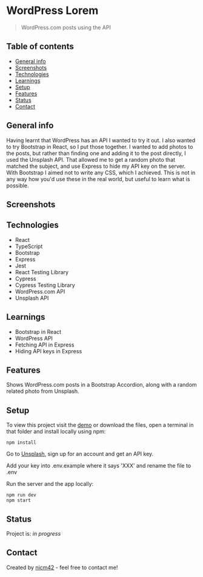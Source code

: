 # WordPress Lorem

> WordPress.com posts using the API

## Table of contents

- [General info](#general-info)
- [Screenshots](#screenshots)
- [Technologies](#technologies)
- [Learnings](#learnings)
- [Setup](#setup)
- [Features](#features)
- [Status](#status)
- [Contact](#contact)

## General info

Having learnt that WordPress has an API I wanted to try it out. I also wanted to try Bootstrap in React, so I put those together. I wanted to add photos to the posts, but rather than finding one and adding it to the post directly, I used the Unsplash API. That allowed me to get a random photo that matched the subject, and use Express to hide my API key on the server. With Bootstrap I aimed not to write any CSS, which I achieved. This is not in any way how you'd use these in the real world, but useful to learn what is possible.

## Screenshots

<!--![Screenshot](screenshot.png)-->

## Technologies

- React
- TypeScript
- Bootstrap
- Express
- Jest
- React Testing Library
- Cypress
- Cypress Testing Library
- WordPress.com API
- Unsplash API

## Learnings

- Bootstrap in React
- WordPress API
- Fetching API in Express
- Hiding API keys in Express

## Features

Shows WordPress.com posts in a Bootstrap Accordion, along with a random related photo from Unsplash.

## Setup

To view this project visit the [demo](TBC) or download the files, open a terminal in that folder and install locally using npm:

```
npm install
```

Go to [Unsplash](https://unsplash.com/documentation), sign up for an account and get an API key.

Add your key into .env.example where it says 'XXX' and rename the file to .env

Run the server and the app locally:

```
npm run dev
npm start
```

## Status

Project is: _in progress_

## Contact

Created by [nicm42](https://twitter.com/nicm4242/) - feel free to contact me!
